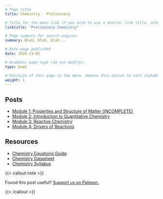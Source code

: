 ```yaml
---
# Page title
title: Chemistry - Preliminary

# Title for the menu link if you wish to use a shorter link title, otherwise remove this option.
linktitle: "Preliminary Chemistry"

# Page summary for search engines.
summary: Blah, blah, blah...

# Date page published
date: 2020-13-02

# Academic page type (do not modify).
type: book

# Position of this page in the menu. Remove this option to sort alphabetically.
weight: 1
---
```


## Posts

- [Module 1: Properties and Structure of Matter (INCOMPLETE)](module-1)
- [Module 2: Introduction to Quantitative Chemistry](module-2)
- [Module 3: Reactive Chemistry](module-4)
- [Module 4: Drivers of Reactions](module-4)

## Resources

- [Chemistry Equations Guide](/courses/chemistry-hsc/chemistry-equation-guide/)
- [Chemistry Datasheet](/nesa/98664936-221f-4c49-88e1-d002ec69285c/chemistry-formulae-sheet-data-sheet-periodic-table-hsc-exams-2019.pdf?MOD=AJPERES&CVID=)
- [Chemistry Syllabus](/nesa/ff0f1e84-3e7c-45bd-9ed4-b1972546e166/chemistry-stage6-syllabus-pdf.pdf?MOD=AJPERES&CVID=)

{{< callout note >}}

Found this post useful? [Support us on Patreon.](https://patreon.com/schoolnotes)

{{< /callout >}}